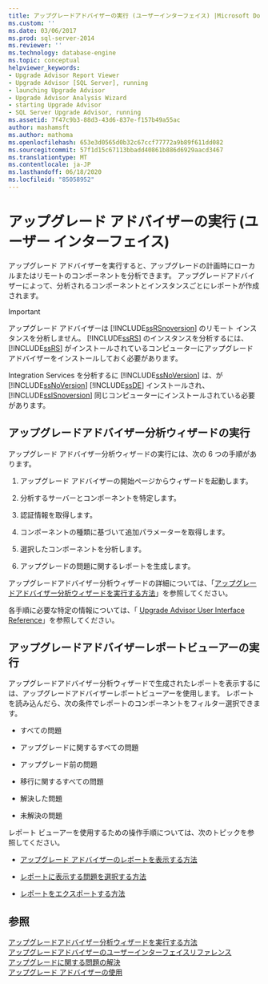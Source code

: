 ```yaml
---
title: アップグレードアドバイザーの実行 (ユーザーインターフェイス) |Microsoft Docs
ms.custom: ''
ms.date: 03/06/2017
ms.prod: sql-server-2014
ms.reviewer: ''
ms.technology: database-engine
ms.topic: conceptual
helpviewer_keywords:
- Upgrade Advisor Report Viewer
- Upgrade Advisor [SQL Server], running
- launching Upgrade Advisor
- Upgrade Advisor Analysis Wizard
- starting Upgrade Advisor
- SQL Server Upgrade Advisor, running
ms.assetid: 7f47c9b3-88d3-43d6-837e-f157b49a55ac
author: mashamsft
ms.author: mathoma
ms.openlocfilehash: 653e3d0565d0b32c67ccf77772a9b89f611dd082
ms.sourcegitcommit: 57f1d15c67113bbadd40861b886d6929aacd3467
ms.translationtype: MT
ms.contentlocale: ja-JP
ms.lasthandoff: 06/18/2020
ms.locfileid: "85058952"
---
```

# <a name="running-upgrade-advisor-user-interface"></a>アップグレード アドバイザーの実行 (ユーザー インターフェイス)
  アップグレード アドバイザーを実行すると、アップグレードの計画時にローカルまたはリモートのコンポーネントを分析できます。 アップグレードアドバイザーによって、分析されるコンポーネントとインスタンスごとにレポートが作成されます。  
  
> [!IMPORTANT]  
>  アップグレード アドバイザーは [!INCLUDE[ssRSnoversion](../../includes/ssrsnoversion-md.md)] のリモート インスタンスを分析しません。 [!INCLUDE[ssRS](../../includes/ssrs.md)] のインスタンスを分析するには、[!INCLUDE[ssRS](../../includes/ssrs.md)] がインストールされているコンピューターにアップグレード アドバイザーをインストールしておく必要があります。  
>   
>  Integration Services を分析するに [!INCLUDE[ssNoVersion](../../includes/ssnoversion-md.md)] は、が [!INCLUDE[ssNoVersion](../../includes/ssnoversion-md.md)] [!INCLUDE[ssDE](../../includes/ssde-md.md)] インストールされ、 [!INCLUDE[ssISnoversion](../../includes/ssisnoversion-md.md)] 同じコンピューターにインストールされている必要があります。  
  
## <a name="running-the-upgrade-advisor-analysis-wizard"></a>アップグレードアドバイザー分析ウィザードの実行  
 アップグレード アドバイザー分析ウィザードの実行には、次の 6 つの手順があります。  
  
1.  アップグレード アドバイザーの開始ページからウィザードを起動します。  
  
2.  分析するサーバーとコンポーネントを特定します。  
  
3.  認証情報を取得します。  
  
4.  コンポーネントの種類に基づいて追加パラメーターを取得します。  
  
5.  選択したコンポーネントを分析します。  
  
6.  アップグレードの問題に関するレポートを生成します。  
  
 アップグレードアドバイザー分析ウィザードの詳細については、「[アップグレードアドバイザー分析ウィザードを実行する方法](../../../2014/sql-server/install/how-to-run-the-upgrade-advisor-analysis-wizard.md)」を参照してください。  
  
 各手順に必要な特定の情報については、「 [Upgrade Advisor User Interface Reference](../../../2014/sql-server/install/upgrade-advisor-user-interface-reference.md)」を参照してください。  
  
## <a name="running-the-upgrade-advisor-report-viewer"></a>アップグレードアドバイザーレポートビューアーの実行  
 アップグレードアドバイザー分析ウィザードで生成されたレポートを表示するには、アップグレードアドバイザーレポートビューアーを使用します。 レポートを読み込んだら、次の条件でレポートのコンポーネントをフィルター選択できます。  
  
-   すべての問題  
  
-   アップグレードに関するすべての問題  
  
-   アップグレード前の問題  
  
-   移行に関するすべての問題  
  
-   解決した問題  
  
-   未解決の問題  
  
 レポート ビューアーを使用するための操作手順については、次のトピックを参照してください。  
  
-   [アップグレード アドバイザーのレポートを表示する方法](../../../2014/sql-server/install/how-to-view-an-upgrade-advisor-report.md)  
  
-   [レポートに表示する問題を選択する方法](../../../2014/sql-server/install/how-to-filter-reports.md)  
  
-   [レポートをエクスポートする方法](../../../2014/sql-server/install/how-to-export-reports.md)  
  
## <a name="see-also"></a>参照  
 [アップグレードアドバイザー分析ウィザードを実行する方法](../../../2014/sql-server/install/how-to-run-the-upgrade-advisor-analysis-wizard.md)   
 [アップグレードアドバイザーのユーザーインターフェイスリファレンス](../../../2014/sql-server/install/upgrade-advisor-user-interface-reference.md)   
 [アップグレードに関する問題の解決](../../../2014/sql-server/install/resolving-upgrade-issues.md)   
 [アップグレード アドバイザーの使用](../../../2014/sql-server/install/working-with-upgrade-advisor.md)  
  
  
